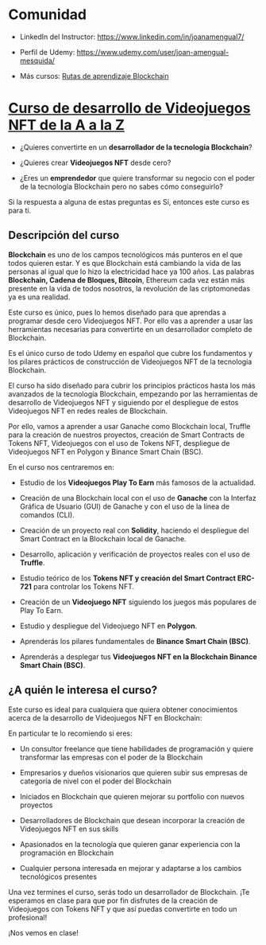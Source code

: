 # Comunidad  

* LinkedIn del Instructor: https://www.linkedin.com/in/joanamengual7/

* Perfil de Udemy: https://www.udemy.com/user/joan-amengual-mesquida/

* Más cursos: [Rutas de aprendizaje Blockchain](https://blockstellart.com)

# [Curso de desarrollo de Videojuegos NFT de la A a la Z](https://blockstellart.com)

* ¿Quieres convertirte en un **desarrollador de la tecnología Blockchain**?

* ¿Quieres crear **Videojuegos NFT** desde cero?

* ¿Eres un **emprendedor** que quiere transformar su negocio con el poder de la tecnología Blockchain pero no sabes cómo conseguirlo?

Si la respuesta a alguna de estas preguntas es Sí, entonces este curso es para ti.


## Descripción del curso 

**Blockchain** es uno de los campos tecnológicos más punteros en el que todos quieren estar. Y es que Blockchain está cambiando la vida de las personas al igual que lo hizo la electricidad hace ya 100 años. Las palabras **Blockchain, Cadena de Bloques, Bitcoin**, Ethereum cada vez están más presente en la vida de todos nosotros, la revolución de las criptomonedas ya es una realidad.

Este curso es único, pues lo hemos diseñado para que aprendas a programar desde cero Videojuegos NFT. Por ello vas a aprender a usar las herramientas necesarias para convertirte en un desarrollador completo de Blockchain.

Es el único curso de todo Udemy en español que cubre los fundamentos y los pilares prácticos de construcción de Videojuegos NFT de la tecnología Blockchain.

El curso ha sido diseñado para cubrir los principios prácticos hasta los más avanzados de la tecnología Blockchain, empezando por las herramientas de desarrollo de Videojuegos NFT y siguiendo por el despliegue de estos Videojuegos NFT en redes reales de Blockchain.

Por ello, vamos a aprender a usar Ganache como Blockchain local, Truffle para la creación de nuestros proyectos, creación de Smart Contracts de Tokens NFT, Videojuegos con el uso de Tokens NFT, despliegue de Videojuegos NFT en Polygon y Binance Smart Chain (BSC).

En el curso nos centraremos en:

* Estudio de los **Videojuegos Play To Earn** más famosos de la actualidad.

* Creación de una Blockchain local con el uso de **Ganache** con la Interfaz Gráfica de Usuario (GUI) de Ganache y con el uso de la línea de comandos (CLI).

* Creación de un proyecto real con **Solidity**, haciendo el despliegue del Smart Contract en la Blockchain local de Ganache.

* Desarrollo, aplicación y verificación de proyectos reales con el uso de **Truffle**.

* Estudio teórico de los **Tokens NFT y creación del Smart Contract ERC-721** para controlar los Tokens NFT.

* Creación de un **Videojuego NFT** siguiendo los juegos más populares de Play To Earn.

* Estudio y despliegue del Videojuego NFT en **Polygon**.

* Aprenderás los pilares fundamentales de **Binance Smart Chain (BSC)**.

* Aprenderás a desplegar tus **Videojuegos NFT en la Blockchain Binance Smart Chain (BSC)**.


## ¿A quién le interesa el curso?

Este curso es ideal para cualquiera que quiera obtener conocimientos acerca de la desarrollo de Videojuegos NFT en Blockchain:

En particular te lo recomiendo si eres:

- Un consultor freelance que tiene habilidades de programación y quiere transformar las empresas con el poder de la Blockchain

- Empresarios y dueños visionarios que quieren subir sus empresas de categoría de nivel con el poder del Blockchain

- Iniciados en Blockchain que quieren mejorar su portfolio con nuevos proyectos

- Desarrolladores de Blockchain que desean incorporar la creación de Videojuegos NFT en sus skills

- Apasionados en la tecnología que quieren ganar experiencia con la programación en Blockchain

- Cualquier persona interesada en mejorar y adaptarse a los cambios tecnológicos presentes

Una vez termines el curso, serás todo un desarrollador de Blockchain. ¡Te esperamos en clase para que por fin disfrutes de la creación de Videojuegos con Tokens NFT y que así puedas convertirte en todo un profesional!

¡Nos vemos en clase!